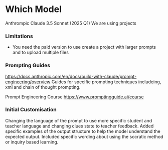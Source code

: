 
# Which Model

Anthrompic Claude 3.5 Sonnet (2025 Q1) 
We are using projects 

### Limitations
- You need the paid version to use create a project with larger prompts and to upload multiple files 

### Prompting Guides 
https://docs.anthropic.com/en/docs/build-with-claude/prompt-engineering/overview 
Guides for specific prompting techniques includeing, xml and chain of thought prompting.


Prompt Engineering Course
https://www.promptingguide.ai/course


### Initial Customisation

Changing the language of the prompt to use more specific student and teacher language and changing clues state to teacher feedback.
Added specific examples of the output structure to help the model understand the expected output.
Included specific wording about using the socratic method or inquiry based learning. 

 
